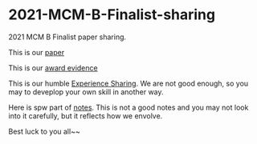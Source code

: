 # 2021-MCM-B-Finalist-sharing
2021 MCM B Finalist paper sharing.

This is our [paper](./2100059-paper.pdf)

This is our [award evidence](./2100059-award.pdf)

This is our humble [Experience Sharing](./2100059-Experience-Sharing.md). We are not good enough, so you may to deveplop your own skill in another way.

Here is spw part of [notes](./spw_part). This is not a good notes and you may not look into it carefully, but it reflects how we envolve.

Best luck to you all~~
